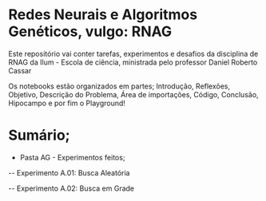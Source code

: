 # Redes Neurais e Algoritmos Genéticos, vulgo: RNAG

Este repositório vai conter tarefas, experimentos e desafios da disciplina de RNAG da Ilum - Escola de ciência, ministrada pelo professor Daniel Roberto Cassar
 
Os notebooks estão organizados em partes; Introdução, Reflexões, Objetivo, Descrição do Problema, Área de importações, Código, Conclusão, Hipocampo e por fim o Playground!

# Sumário;

- Pasta AG - Experimentos feitos;

-- Experimento A.01: Busca Aleatória

-- Experimento A.02: Busca em Grade
